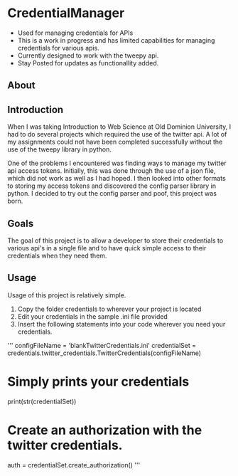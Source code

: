 # CredentialManager
* Used for managing credentials for APIs
* This is a work in progress and has limited capabilities for managing credentials for various apis. 
* Currently designed to work with the tweepy api. 
* Stay Posted for updates as functionallity added. 

## About 

## Introduction
When I was taking Introduction to Web Science at Old Dominion University, I had to do several projects which required the use of the twitter api. A lot of my assignments could not have been completed successfully without the use of the tweepy library in python. 

One of the problems I encountered was finding ways to manage my twitter api access tokens. Initially, this was done through the use of a json file, which did not work as well as I had hoped. I then looked into other formats to storing my access tokens and discovered the config parser library in python. I decided to try out the config parser and poof, this project was born. 

## Goals 
The goal of this project is to allow a developer to store their credentials to various api's in a single file and to have quick simple access to their credentials when they need them. 

## Usage 
Usage of this project is relatively simple. 

1) Copy the folder credentials to wherever your project is located 
2) Edit your credentials in the sample .ini file provided 
3) Insert the following statements into your code wherever you need your credentials. 

 '''
 configFileName = 'blankTwitterCredentials.ini'
 credentialSet = credentials.twitter_credentials.TwitterCredentials(configFileName)
 
 # Simply prints your credentials 
 print(str(credentialSet))
 # Create an authorization with the twitter credentials.
 auth = credentialSet.create_authorization()
 '''
